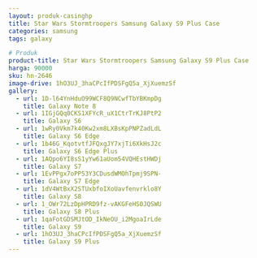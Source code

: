 ```yaml
---
layout: produk-casinghp
title: Star Wars Stormtroopers Samsung Galaxy S9 Plus Case
categories: samsung
tags: galaxy

# Produk
product-title: Star Wars Stormtroopers Samsung Galaxy S9 Plus Case
harga: 90000
sku: hn-2646
image-drive: 1hO3UJ_3haCPcIfPDSFgQ5a_XjXuemzSf
gallery:
  - url: 1D-l64YnHduO99WCF8Q9NCwfTbYBKmpDg
    title: Galaxy Note 8
  - url: 1IGjGQq0CKS1XFYcR_uX1CtrTrKJ8PtP2
    title: Galaxy S6
  - url: 1wRy0Vkm7k40Kw2xm8LXBsKpPNPZadLdL
    title: Galaxy S6 Edge
  - url: 1b46G_KqotvtfJFQxgJY7xjTi6XkHsJ2c
    title: Galaxy S6 Edge Plus
  - url: 1AQpo6YI8sS1yYw61aUom54VQHEstHWDj
    title: Galaxy S7
  - url: 1EvPPgx7oPP53Y3CDusdWMOhTpmj9SPN-
    title: Galaxy S7 Edge
  - url: 1dV4WtBxX2STUxbfoIXoUavfenvrklo8Y
    title: Galaxy S8
  - url: 1_OWr72LzDpHPRD9fz-vAKGFeHS0JQSWU
    title: Galaxy S8 Plus
  - url: 1qaFotGDSMJtOD_IkNeOU_i2MgoaIrLde
    title: Galaxy S9
  - url: 1hO3UJ_3haCPcIfPDSFgQ5a_XjXuemzSf
    title: Galaxy S9 Plus
---
```

